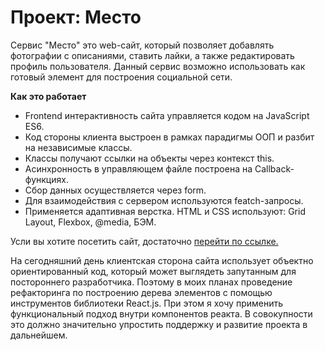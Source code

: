 # Проект: Место

Сервис "Место" это web-сайт, который позволяет добавлять фотографии с описаниями, ставить лайки, а также редактировать профиль пользователя.
Данный сервис возможно использовать как готовый элемент для построения социальной сети.

**Как это работает**

* Frontend интерактивность сайта управляется кодом на JavaScript  ES6.
* Код стороны клиента выстроен в рамках парадигмы ООП и разбит на независимые классы.
* Классы получают ссылки на объекты через контекст this.
* Асинхронность в управляющем файле построена на Callback-функциях.
* Сбор данных осуществляется через form.
* Для взаимодействия с сервером используются featch-запросы.
* Применяется адаптивная верстка. HTML и CSS используют: Grid Layout, Flexbox, @media, БЭМ.

Усли вы хотите посетить сайт, достаточно [перейти по ссылке.](https://mycodetherapy.github.io/mesto/index.html)

На сегодняшний день клиентская сторона сайта использует объектно ориентированный код, который может выглядеть запутанным для постороннего разработчика. Поэтому в моих планах проведение рефакторинга по построению дерева элементов с помощью инструментов библиотеки React.js. При этом я хочу применить функциональный подход внутри компонентов реакта. В совокупности это должно значительно упростить поддержку и развитие проекта в дальнейшем.
